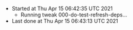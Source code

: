   - Started at Thu Apr 15 06:42:35 UTC 2021
    - Running tweak 000-do-test-refresh-deps...
  - Last done at Thu Apr 15 06:43:13 UTC 2021
